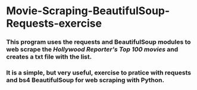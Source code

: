 # Movie-Scraping-BeautifulSoup-Requests-exercise

### This program uses the requests and **BeautifulSoup** modules to web scrape the *Hollywood Reporter's Top 100 movies* and creates a txt file with the list.

### It is a simple, but very useful, exercise to pratice with **requests** and **bs4 BeautifulSoup** for **web scraping** with **Python**.
